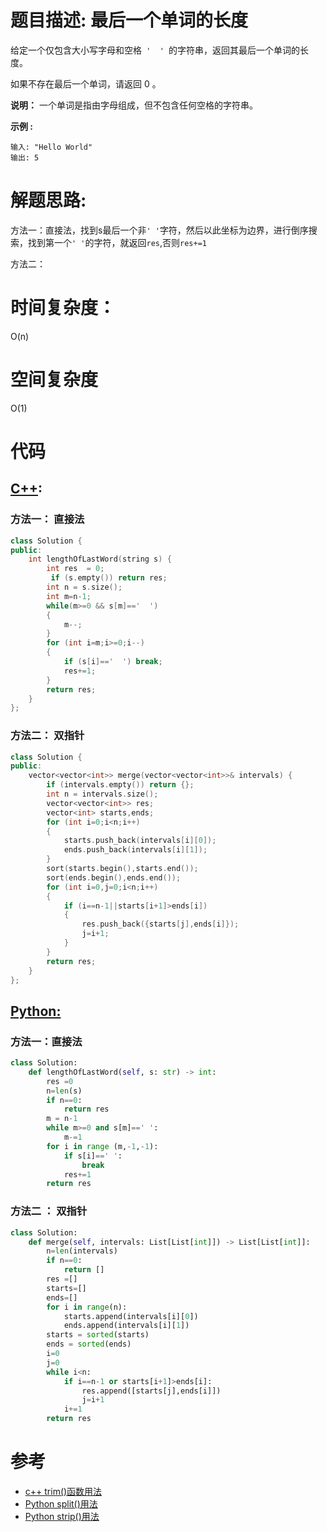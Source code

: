 # 题目描述:  最后一个单词的长度

给定一个仅包含大小写字母和空格`` '  ' ``的字符串，返回其最后一个单词的长度。

如果不存在最后一个单词，请返回 0 。

**说明：** 一个单词是指由字母组成，但不包含任何空格的字符串。

**示例 :**
```
输入: "Hello World"
输出: 5
```

  
# 解题思路:
方法一：直接法，找到s最后一个非``' '``字符，然后以此坐标为边界，进行倒序搜索，找到第一个``' '``的字符，就返回``res``,否则``res+=1``

方法二：
 
# 时间复杂度：
  O(n) 
# 空间复杂度
  O(1)
  
# 代码

## [C++](./Length-Of-Last-Word.cpp):

###  方法一： 直接法
```c++
class Solution {
public:
    int lengthOfLastWord(string s) {
        int res  = 0;
         if (s.empty()) return res;
        int n = s.size();
        int m=n-1;
        while(m>=0 && s[m]=='  ')
        {
            m--;
        }
        for (int i=m;i>=0;i--)
        {
            if (s[i]=='  ') break;
            res+=1;
        }
        return res;
    }
};
```

###  方法二： 双指针
```c++
class Solution {
public:
    vector<vector<int>> merge(vector<vector<int>>& intervals) {
        if (intervals.empty()) return {};
        int n = intervals.size();
        vector<vector<int>> res;
        vector<int> starts,ends;
        for (int i=0;i<n;i++)
        {
            starts.push_back(intervals[i][0]);
            ends.push_back(intervals[i][1]);
        }
        sort(starts.begin(),starts.end());
        sort(ends.begin(),ends.end());
        for (int i=0,j=0;i<n;i++)
        {
            if (i==n-1||starts[i+1]>ends[i])
            {
                res.push_back({starts[j],ends[i]});
                j=i+1;
            }
        }
        return res;
    }
};
```


## [Python:](https://github.com/bryceustc/LeetCode_Note/blob/master/python/Length-Of-Last-Word/Length-Of-Last-Word.py)
###  方法一：直接法
```python
class Solution:
    def lengthOfLastWord(self, s: str) -> int:
        res =0
        n=len(s)
        if n==0:
            return res
        m = n-1
        while m>=0 and s[m]==' ':
            m-=1
        for i in range (m,-1,-1):
            if s[i]==' ':
                break
            res+=1
        return res
```
### 方法二 ： 双指针
```python
class Solution:
    def merge(self, intervals: List[List[int]]) -> List[List[int]]:
        n=len(intervals)
        if n==0:
            return []
        res =[]
        starts=[]
        ends=[]
        for i in range(n):
            starts.append(intervals[i][0])
            ends.append(intervals[i][1])
        starts = sorted(starts)
        ends = sorted(ends)
        i=0
        j=0
        while i<n:
            if i==n-1 or starts[i+1]>ends[i]:
                res.append([starts[j],ends[i]])
                j=i+1
            i+=1
        return res
```

# 参考

  -  [c++ trim()函数用法](https://www.cnblogs.com/carekee/articles/2094731.html)
  - [Python split()用法](https://www.runoob.com/python3/python3-string-split.html)
  - [Python strip()用法](https://www.runoob.com/python3/python3-string-strip.html)
